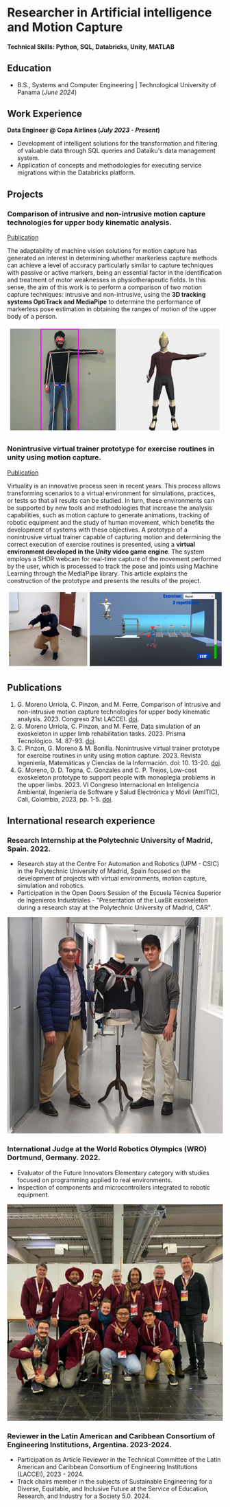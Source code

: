 # Researcher in Artificial intelligence and Motion Capture

#### Technical Skills: Python, SQL, Databricks, Unity, MATLAB

## Education 			        		
- B.S., Systems and Computer Engineering | Technological University of Panama (_June 2024_)

## Work Experience
**Data Engineer @ Copa Airlines (_July 2023 - Present_)**
- Development of intelligent solutions for the transformation and filtering of valuable data through SQL queries and Dataiku's data management system.
- Application of concepts and methodologies for executing service migrations within the Databricks platform.

## Projects
### Comparison of intrusive and non-intrusive motion capture technologies for upper body kinematic analysis.
[Publication](https://laccei.org/LACCEI2023-BuenosAires/meta/FP745.html)

The adaptability of machine vision solutions for motion capture has generated an interest in determining whether markerless capture methods can achieve a level of accuracy particularly similar to capture techniques with passive or active markers, being an essential factor in the identification and treatment of motor weaknesses in physiotherapeutic fields. In this sense, the aim of this work is to perform a comparison of two motion capture techniques: intrusive and non-intrusive, using the **3D tracking systems OptiTrack and MediaPipe** to determine the performance of markerless pose estimation in obtaining the ranges of motion of the upper body of a person.

![OptiTrack Mediapipe Comparison](/assets/img/OptiTrack_MediaPipe.png)

### Nonintrusive virtual trainer prototype for exercise routines in unity using motion capture.
[Publication](https://ojs.urepublicana.edu.co/index.php/ingenieria/article/view/875)

Virtuality is an innovative process seen in recent years. This process allows transforming scenarios to a virtual environment for simulations, practices, or tests so that all results can be studied. In turn, these environments can be supported by new tools and methodologies that increase the analysis capabilities, such as motion capture to generate animations, tracking of robotic equipment and the study of human movement, which benefits the development of systems with these objectives. A prototype of a nonintrusive virtual trainer capable of capturing motion and determining the correct execution of exercise routines is presented, using a **virtual environment developed in the Unity video game engine**. The system employs a SHDR webcam for real-time capture of the movement performed by the user, which is processed to track the pose and joints using Machine Learning through the MediaPipe library. This article explains the construction of the prototype and presents the results of the project.

![Mocap Virtual Trainer](/assets/img/exercise_mediapipe.png)

## Publications
1. G. Moreno Urriola, C. Pinzon, and M. Ferre, Comparison of intrusive and non-intrusive motion capture technologies for upper body kinematic analysis. 2023. Congreso 21st LACCEI. [doi](https://dx.doi.org/10.18687/LACCEI2023.1.1.745).
2. G. Moreno Urriola, C. Pinzon, and M. Ferre, Data simulation of an exoskeleton in upper limb rehabilitation tasks. 2023. Prisma Tecnológico. 14. 87-93. [doi](https://doi.org/10.33412/pri.v14.1.3544).
3. C. Pinzon, G. Moreno & M. Bonilla. Nonintrusive virtual trainer prototype for exercise routines in unity using motion capture. 2023. Revista Ingeniería, Matemáticas y Ciencias de la Información. doi: 10. 13-20. [doi](http://dx.doi.org/10.21017/rimci.2023.v10.n19.a125).
4. G. Moreno, D. D. Togna, C. Gonzales and C. P. Trejos, Low-cost exoskeleton prototype to support people with monoplegia problems in the upper limbs. 2023. VI Congreso Internacional en Inteligencia Ambiental, Ingeniería de Software y Salud Electrónica y Móvil (AmITIC), Cali, Colombia, 2023, pp. 1-5. [doi](https://doi.org/10.1109/AmITIC60194.2023.10366352).

## International research experience
### Research Internship at the Polytechnic University of Madrid, Spain. 2022.
- Research stay at the Centre For Automation and Robotics (UPM - CSIC) in the Polytechnic University of Madrid, Spain focused on the development of projects with virtual environments, motion capture, simulation and robotics.
- Participation in the Open Doors Session of the Escuela Técnica Superior de Ingenieros Industriales - "Presentation of the LuxBit exoskeleton during a research stay at the Polytechnic University of Madrid, CAR".

![Madrid experience](/assets/img/luxbit_manuel.jpg)

### International Judge at the World Robotics Olympics (WRO) Dortmund, Germany. 2022.
- Evaluator of the Future Innovators Elementary category with studies focused on programming applied to real environments.
- Inspection of components and microcontrollers integrated to robotic equipment.

![Germany experience](/assets/img/wro_robotics.jpg)

### Reviewer in the Latin American and Caribbean Consortium of Engineering Institutions, Argentina. 2023-2024.
- Participation as Article Reviewer in the Technical Committee of the Latin American and Caribbean Consortium of Engineering Institutions (LACCEI), 2023 - 2024.
- Track chairs member in the subjects of Sustainable Engineering for a Diverse, Equitable, and Inclusive Future at the Service of Education, Research, and Industry for a Society 5.0. 2024.
